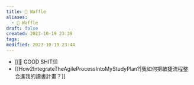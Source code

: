 ```yaml
---
title: 🧇 Waffle
aliases:
  - 🧇 Waffle
draft: false
created: 2023-10-19 23:39
tags:
modified: 2023-10-19 23:44
---
```

- [[💩 GOOD SHIT!]]
- [[How2IntegrateTheAgileProcessIntoMyStudyPlan?|我如何把敏捷流程整合進我的讀書計畫？]]